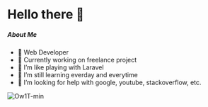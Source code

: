 # Hello there 👋


##### About Me

- 🤞  Web Developer
- 🔭 Currently working on freelance project
- 🌱 I’m like playing with Laravel
- 👯 I’m still learning everday and everytime
- 🤔 I’m looking for help with google, youtube, stackoverflow, etc.

![Ow1T-min](https://media.giphy.com/media/ZVik7pBtu9dNS/giphy.gif)



